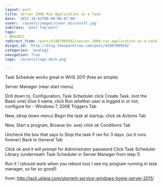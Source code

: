 ```yaml
---
layout: post
title: Server 2008 Run Application as a Task
date: '2011-10-02T00:00:00-07:00'
cover: '/assets/images/cover_microsoft.jpg'
subclass: 'post tag-post'
tags:
- WHS2011
redirect_from: /post/41987099542/server-2008-run-application-as-a-task
disqus_id: 'http://blog.thesparktree.com/post/41987099542'
categories: 'analogj'
navigation: True
logo: '/assets/logo-dark.png'

---
```

Task Schedule works great in WHS 2011 (free an simple)

Server Manager (near start menu)

Drill down to, Configuration, Task Scheduler
click Create Task. (not the Basic one)
Give it name, click Run whether user is logged in or not, configure for  - Windows 7, 2008
Triggers Tab

New, (drop down menu) Begin the task at startup, click ok
Actions Tab

New, Start a program, Browse (to .exe) click ok
Conditions Tab

Uncheck the box that says to Stop the task if ran for 3 days. (so it runs forever)
Back to General Tab

Click ok and it will prompt for Administrator password
Click Task Scheduler Library (underneath Task Scheduler in Server Manager from step 1)

Run it ! (should work when you reboot too) I see my program running in task manager, so far so good!)

from: http://jack.ukleja.com/utorrent-service-windows-home-server-2011/
